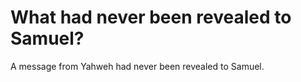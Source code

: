 # What had never been revealed to Samuel?

A message from Yahweh had never been revealed to Samuel.
